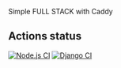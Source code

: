 Simple FULL STACK with Caddy

## Actions status
[![Node.js CI](https://github.com/azamtoiri/caddy_full_stack/actions/workflows/node-js.yml/badge.svg)](https://github.com/azamtoiri/caddy_full_stack/actions/workflows/node-js.yml)
[![Django CI](https://github.com/azamtoiri/caddy_full_stack/actions/workflows/django.yml/badge.svg)](https://github.com/azamtoiri/caddy_full_stack/actions/workflows/django.yml)